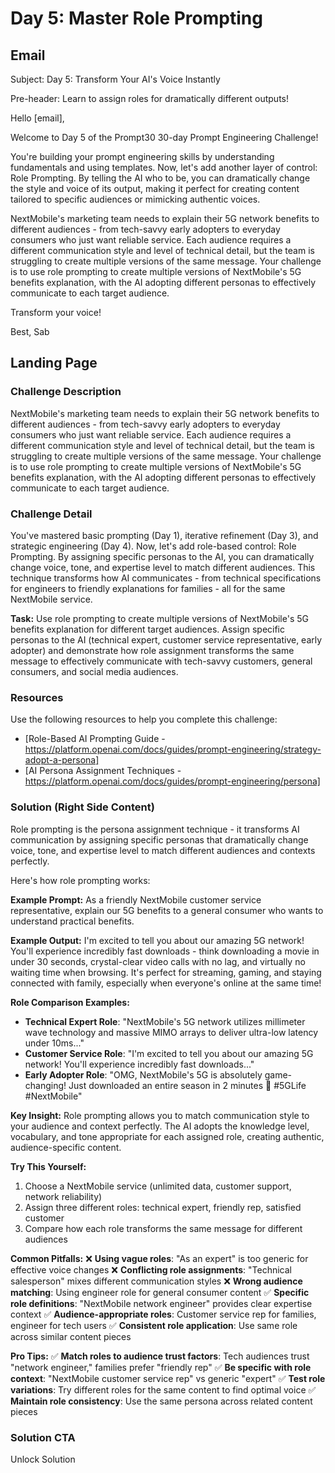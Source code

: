 # Day 5: Master Role Prompting

## Email
Subject: Day 5: Transform Your AI's Voice Instantly

Pre-header: Learn to assign roles for dramatically different outputs!

Hello [email],

Welcome to Day 5 of the Prompt30 30-day Prompt Engineering Challenge!

You're building your prompt engineering skills by understanding fundamentals and using templates. Now, let's add another layer of control: Role Prompting. By telling the AI who to be, you can dramatically change the style and voice of its output, making it perfect for creating content tailored to specific audiences or mimicking authentic voices.

NextMobile's marketing team needs to explain their 5G network benefits to different audiences - from tech-savvy early adopters to everyday consumers who just want reliable service. Each audience requires a different communication style and level of technical detail, but the team is struggling to create multiple versions of the same message. Your challenge is to use role prompting to create multiple versions of NextMobile's 5G benefits explanation, with the AI adopting different personas to effectively communicate to each target audience.

Transform your voice!

Best, Sab

## Landing Page

### Challenge Description
NextMobile's marketing team needs to explain their 5G network benefits to different audiences - from tech-savvy early adopters to everyday consumers who just want reliable service. Each audience requires a different communication style and level of technical detail, but the team is struggling to create multiple versions of the same message. Your challenge is to use role prompting to create multiple versions of NextMobile's 5G benefits explanation, with the AI adopting different personas to effectively communicate to each target audience.

### Challenge Detail
You've mastered basic prompting (Day 1), iterative refinement (Day 3), and strategic engineering (Day 4). Now, let's add role-based control: Role Prompting. By assigning specific personas to the AI, you can dramatically change voice, tone, and expertise level to match different audiences. This technique transforms how AI communicates - from technical specifications for engineers to friendly explanations for families - all for the same NextMobile service.

**Task:**
Use role prompting to create multiple versions of NextMobile's 5G benefits explanation for different target audiences. Assign specific personas to the AI (technical expert, customer service representative, early adopter) and demonstrate how role assignment transforms the same message to effectively communicate with tech-savvy customers, general consumers, and social media audiences.

### Resources
Use the following resources to help you complete this challenge:
- [Role-Based AI Prompting Guide - https://platform.openai.com/docs/guides/prompt-engineering/strategy-adopt-a-persona]
- [AI Persona Assignment Techniques - https://platform.openai.com/docs/guides/prompt-engineering/persona]

### Solution (Right Side Content)
Role prompting is the persona assignment technique - it transforms AI communication by assigning specific personas that dramatically change voice, tone, and expertise level to match different audiences and contexts perfectly.

Here's how role prompting works:

**Example Prompt:**
As a friendly NextMobile customer service representative, explain our 5G benefits to a general consumer who wants to understand practical benefits.

**Example Output:**
I'm excited to tell you about our amazing 5G network! You'll experience incredibly fast downloads - think downloading a movie in under 30 seconds, crystal-clear video calls with no lag, and virtually no waiting time when browsing. It's perfect for streaming, gaming, and staying connected with family, especially when everyone's online at the same time!

**Role Comparison Examples:**
- **Technical Expert Role**: "NextMobile's 5G network utilizes millimeter wave technology and massive MIMO arrays to deliver ultra-low latency under 10ms..."
- **Customer Service Role**: "I'm excited to tell you about our amazing 5G network! You'll experience incredibly fast downloads..."
- **Early Adopter Role**: "OMG, NextMobile's 5G is absolutely game-changing! Just downloaded an entire season in 2 minutes 🤯 #5GLife #NextMobile"

**Key Insight:**
Role prompting allows you to match communication style to your audience and context perfectly. The AI adopts the knowledge level, vocabulary, and tone appropriate for each assigned role, creating authentic, audience-specific content.

**Try This Yourself:**
1. Choose a NextMobile service (unlimited data, customer support, network reliability)
2. Assign three different roles: technical expert, friendly rep, satisfied customer
3. Compare how each role transforms the same message for different audiences

**Common Pitfalls:**
❌ **Using vague roles**: "As an expert" is too generic for effective voice changes
❌ **Conflicting role assignments**: "Technical salesperson" mixes different communication styles
❌ **Wrong audience matching**: Using engineer role for general consumer content
✅ **Specific role definitions**: "NextMobile network engineer" provides clear expertise context
✅ **Audience-appropriate roles**: Customer service rep for families, engineer for tech users
✅ **Consistent role application**: Use same role across similar content pieces

**Pro Tips:**
✅ **Match roles to audience trust factors**: Tech audiences trust "network engineer," families prefer "friendly rep"
✅ **Be specific with role context**: "NextMobile customer service rep" vs generic "expert"
✅ **Test role variations**: Try different roles for the same content to find optimal voice
✅ **Maintain role consistency**: Use the same persona across related content pieces

### Solution CTA
Unlock Solution 